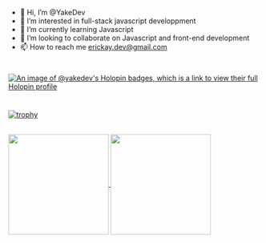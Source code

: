 - 👋 Hi, I’m @YakeDev
- 👀 I’m interested in full-stack javascript developpment
- 🌱 I’m currently learning Javascript
- 💞️ I’m looking to collaborate on Javascript and front-end development
- 📫 How to reach me erickay.dev@gmail.com
#

[![An image of @yakedev's Holopin badges, which is a link to view their full Holopin profile](https://holopin.me/yakedev)](https://holopin.io/@yakedev)

#
[![trophy](https://github-profile-trophy.vercel.app/?username=YakeDev)](https://github.com/YakeDev/github-profile-trophy)

</br>

<a href="https://github.com/anuraghazra/github-readme-stats">
  <img height=200 align="center" src="https://github-readme-stats.vercel.app/api?username=YakeDev&show_icons=true" />
</a>
<a href="https://github.com/anuraghazra/convoychat">
  <img height=200 align="center" src="https://github-readme-stats.vercel.app/api/top-langs?username=YakeDev&layout=compact&langs_count=8&card_width=320" />
</a>

</br>





<!---
YakeDev/YakeDev is a ✨ special ✨ repository because its `README.md` (this file) appears on your GitHub profile.
You can click the Preview link to take a look at your changes.
--->
